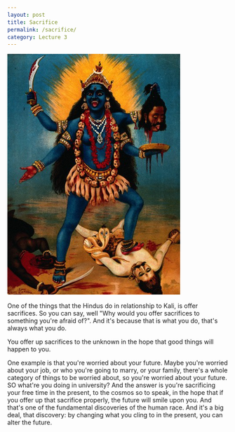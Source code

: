 ```yaml
---
layout: post
title: Sacrifice 
permalink: /sacrifice/
category: Lecture 3
---
```


<img class="center kali" src="/img/kali.jpg" alt="Kali"><br>

One of the things that the Hindus do in relationship to Kali, is offer sacrifices. So you can say, well "Why would you offer sacrifices to something you're afraid of?". And it's because that is what you do, that's always what you do. 

You offer up sacrifices to the unknown in the hope that good things will happen to you.

One example is that you're worried about your future. Maybe you're worried about your job, or who you're going to marry, or your family, there's a whole category of things to be worried about, so you're worried about your future. SO what're you doing in university? And the answer is you're sacrificing your free time in the present, to the cosmos so to speak, in the hope that if you offer up that sacrifice properly, the future will smile upon you. And that's one of the fundamental discoveries of the human race. And it's a big deal, that discovery: by changing what you cling to in the present, you can alter the future.
